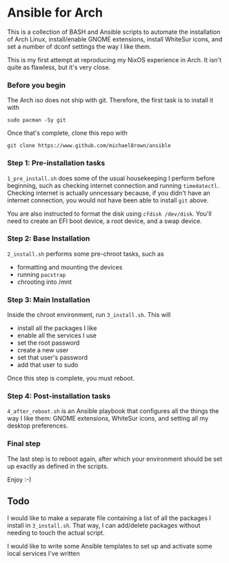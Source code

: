 # Ansible for Arch

This is a collection of BASH and Ansible scripts to automate the installation of Arch Linux, install/enable GNOME extensions, install WhiteSur icons, and set a number of dconf settings the way I like them.

This is my first attempt at reproducing my NixOS experience in Arch. It isn't quite as flawless, but it's very close.

### Before you begin

The Arch iso does not ship with git. Therefore, the first task is to install it with

```
sudo pacman -Sy git
```

Once that's complete, clone this repo with

```
git clone https://www.github.com/michael8rown/ansible
```

### Step 1: Pre-installation tasks

`1_pre_install.sh` does some of the usual housekeeping I perform before beginning, such as checking internet connection and running `timedatectl`. Checking internet is actually unncessary because, if you didn't have an internet connection, you would not have been able to install `git` above.

You are also instructed to format the disk using `cfdisk /dev/disk`. You'll need to create an EFI boot device, a root device, and a swap device.

### Step 2: Base Installation

`2_install.sh` performs some pre-chroot tasks, such as

* formatting and mounting the devices
* running `pacstrap`
* chrooting into /mnt

### Step 3: Main Installation

Inside the chroot environment, run `3_install.sh`. This will

* install all the packages I like
* enable all the services I use
* set the root password
* create a new user
* set that user's password
* add that user to sudo

Once this step is complete, you must reboot.

### Step 4: Post-installation tasks

`4_after_reboot.sh` is an Ansible playbook that configures all the things the way I like them: GNOME extensions, WhiteSur icons, and setting all my desktop preferences.

### Final step

The last step is to reboot again, after which your environment should be set up exactly as defined in the scripts.

Enjoy :-)

## Todo

I would like to make a separate file containing a list of all the packages I install in `3_install.sh`. That way, I can add/delete packages without needing to touch the actual script.

I would like to write some Ansible templates to set up and activate some local services I've written
